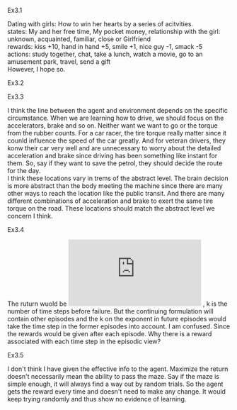 Ex3.1

Dating with girls: How to win her hearts by a series of acitvities.  
states: My and her free time, My pocket money, relationship with the girl: unknown, acquainted, familiar, close or Girlfriend  
rewards: kiss +10,  hand in hand +5, smile +1, nice guy -1, smack -5  
actions: study together, chat, take a lunch, watch a movie, go to an amusement park, travel, send a gift  
However, I hope so.

Ex3.2

Ex3.3

I think the line between the agent and environment depends on the specific circumstance. When we are learning how to drive, we should focus on the accelerators, brake and so on. Neither want we want to go or the torque from the rubber counts. For a car racer, the tire torque really matter since it counld influence the speed of the car greatly. And for veteran drivers, they konw their car very well and are unnecessary to worry about the detailed acceleration and brake since driving has been something like instant for them. So, say if they want to save the petrol, they should decide the route for the day.  
I think these locations vary in trems of the abstract level. The brain decision is more abstract than the body meeting the machine since there are many other ways to reach the location like the public transit. And there are many different combinations of acceleration and brake to exert the same tire torque on the road. These locations should match the abstract level we concern I think.

Ex3.4

The ruturn wuold be ![equation](http://www.sciweavers.org/tex2img.php?eq=%5Cgamma%5Ek&bc=White&fc=Black&im=jpg&fs=12&ff=arev&edit=0) , k is the number of time steps before failure. But the continuing formulation will contain other episodes and the k on the exponent in future episodes would take the time step in the former episodes into account. I am confused. Since the rewards would be given after each episode. Why there is a reward associated with each time step in the episodic view?   

Ex3.5

I don't think I have given the effective info to the agent. Maximize the return doesn't necessarily mean the ability to pass the maze. Say if the maze is simple enough, it will always find a way out by random trials. So the agent gets the reward every time and doesn't need to make any change. It would keep trying randomly and thus show no evidence of learning.
